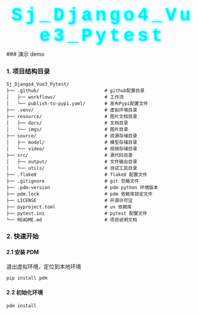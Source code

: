 <h1 align="center" style="font-family: 'Courier New', monospace; 
          font-size: 48px; 
          color: #00f0ff; 
          padding: 10px; 
          border-radius: 8px; 
          text-shadow: 2px 2px 6px #0ff; 
          letter-spacing: 8px; 
          margin: 0;">
  Sj_Django4_Vue3_Pytest
</h1>
### 演示 demo



### 1. 项目结构目录

```
Sj_Django4_Vue3_Pytest/
├── .github/                        # github配置目录
│   ├── workflows/                  # 工作流
│   └── publish-to-pypi.yaml/       # 发布Pypi配置文件
├── .venv/                          # 虚拟环境目录
├── resource/                       # 图片文档目录
│   ├── docs/                       # 文档目录
│   └── imgs/                       # 图片目录
├── source/                         # 资源存储目录
│   ├── model/                      # 模型存储目录
│   └── video/                      # 视频存储目录
├── src/                            # 源代码目录
│   ├── output/                     # 文件输出目录
│   └── utils/                      # 测试工具目录
├── .flake8                         # flake8 配置文件
├── .gitignore                      # git 忽略文件
├── .pdm-version                    # pdm python 环境版本
├── pdm.lock                        # pdm 依赖库锁定文件
├── LICENSE                         # 开源许可证
├── pyproject.toml                  # uv 依赖库
├── pytest.ini                      # pytest 配置文件
└── README.md                       # 项目说明文档
```

### 2. 快速开始

#### 2.1 安装 PDM

退出虚拟环境，定位到本地环境

```
pip install pdm
```

#### 2.2 初始化环境

```bash
pdm install
```

